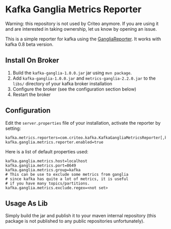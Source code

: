 Kafka Ganglia Metrics Reporter
==============================

Warning: this repository is not used by Criteo anymore. If you are using it and are interested in taking ownership, let us know by opening an issue.

This is a simple reporter for kafka using the 
[GangliaReporter](http://metrics.codahale.com/manual/ganglia/). It works with 
kafka 0.8 beta version.

Install On Broker
------------

1. Build the `kafka-ganglia-1.0.0.jar` jar using `mvn package`.
2. Add `kafka-ganglia-1.0.0.jar` and `metrics-ganglia-2.2.0.jar` to the `libs/` 
   directory of your kafka broker installation
3. Configure the broker (see the configuration section below)
4. Restart the broker

Configuration
------------

Edit the `server.properties` file of your installation, activate the reporter by setting:

    kafka.metrics.reporters=com.criteo.kafka.KafkaGangliaMetricsReporter[,kafka.metrics.KafkaCSVMetricsReporter[,....]]
    kafka.ganglia.metrics.reporter.enabled=true

Here is a list of default properties used:

    kafka.ganglia.metrics.host=localhost
    kafka.ganglia.metrics.port=8649
    kafka.ganglia.metrics.group=kafka
    # This can be use to exclude some metrics from ganglia 
    # since kafka has quite a lot of metrics, it is useful
    # if you have many topics/partitions.
    kafka.ganglia.metrics.exclude.regex=<not set>

Usage As Lib
-----------

Simply build the jar and publish it to your maven internal repository (this 
package is not published to any public repositories unfortunately).
